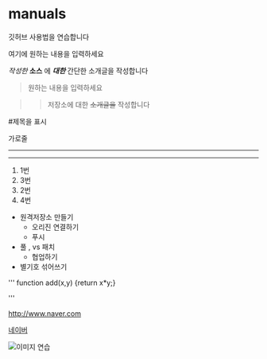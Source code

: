 # manuals
깃허브 사용법을 연습합니다

여기에 원하는 내용을 입력하세요

*작성한* __소스__ 에 ***대한*** 간단한 소개글을 작성합니다

>원하는 내용을 입력하세요

>>저장소에 대한 ~~소개글을~~ 작성합니다

#제목을 표시
 
가로줄

---

***

1. 1번
3. 3번
2. 2번
4. 4번

- 원격저장소 만들기
  - 오리진 연결하기
  - 푸시
- 풀 , vs 패치
  - 협업하기
- 별기호 섞어쓰기

''' 
function add(x,y) {return x*y;}
<script>
    var now = new Date();
</script>
'''

<http://www.naver.com>

[네이버](http://www.naver.com)

![이미지 연습](http:kyrieko.dothome.co.kr/images/first.jpg)
